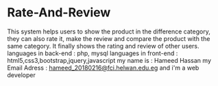 # Rate-And-Review
This system helps users to show the product in the difference category, they can also rate it, make the review and compare the product with the same category. It finally shows the rating and review of other users.
languages in back-end : php, mysql
languages in front-end : html5,css3,bootstrap,jquery,javascript 
my name is : Hameed Hassan 
my Email Adress : hameed_20180216@fci.helwan.edu.eg
and i'm a web developer 
